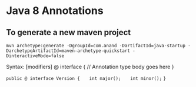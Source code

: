 # Java 8 Annotations

## To generate a new maven project 
 `mvn archetype:generate -DgroupId=com.anand -DartifactId=java-startup -DarchetypeArtifactId=maven-archetype-quickstart -DinteractiveMode=false`


Syntax:
[modifiers] @ interface <annotation-type-name> {
// Annotation type body goes here
}


`public @ interface Version {`
`	int major();`
`	int minor();`
`}`